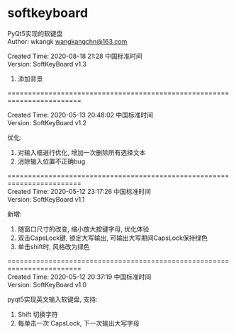 # softkeyboard
PyQt5实现的软键盘  
Author: wkangk <wangkangchn@163.com>  

Created Time: 2020-08-18 21:28 中国标准时间  
Version: SoftKeyBoard v1.3  

1. 添加背景  

========================================================================  

Created Time: 2020-05-13 20:48:02 中国标准时间  
Version: SoftKeyBoard v1.2

优化:
1. 对输入框进行优化, 增加一次删除所有选择文本
2. 消除输入位置不正确bug

========================================================================  
Created Time: 2020-05-12 23:17:26 中国标准时间  
Version: SoftKeyBoard v1.1  

新增:
1. 随窗口尺寸的改变, 缩小放大按键字母, 优化体验
2. 双击CapsLock键, 锁定大写输出, 可输出大写期间CapsLock保持绿色
3. 单击shift时, 风格改为绿色

========================================================================  
Created Time: 2020-05-12 20:37:19 中国标准时间  
Version: SoftKeyBoard v1.0  

pyqt5实现英文输入软键盘, 支持:
1. Shift 切换字符
2. 每单击一次 CapsLock, 下一次输出大写字母
